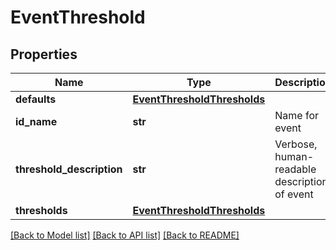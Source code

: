 # EventThreshold

## Properties
Name | Type | Description | Notes
------------ | ------------- | ------------- | -------------
**defaults** | [**EventThresholdThresholds**](EventThresholdThresholds.md) |  | [optional] 
**id_name** | **str** | Name for event | [optional] 
**threshold_description** | **str** | Verbose, human-readable description of event | [optional] 
**thresholds** | [**EventThresholdThresholds**](EventThresholdThresholds.md) |  | [optional] 

[[Back to Model list]](../README.md#documentation-for-models) [[Back to API list]](../README.md#documentation-for-api-endpoints) [[Back to README]](../README.md)


